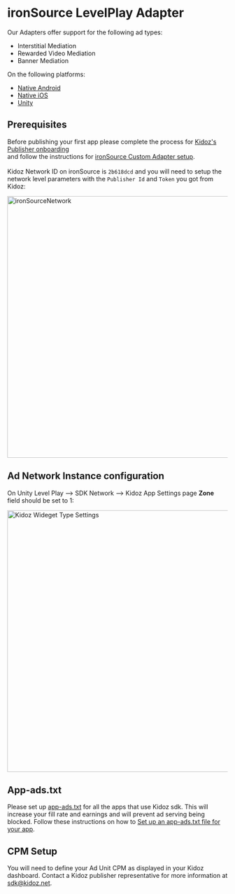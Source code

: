 # ironSource LevelPlay Adapter

Our Adapters offer support for the following ad types:

+ Interstitial Mediation 
+ Rewarded Video Mediation 
+ Banner Mediation 

On the following platforms:

+ [Native Android](/Mediation/IronSource%20LevelPlay%20Adapter/Android)
+ [Native iOS](/Mediation/IronSource%20LevelPlay%20Adapter/iOS)
+ [Unity](/Mediation/IronSource%20LevelPlay%20Adapter/Unity)

## Prerequisites
  
Before publishing your first app please complete the process for [Kidoz's Publisher onboarding](http://accounts.kidoz.net/publishers/register?utm_source=kidoz_github)  
and follow the instructions for [ironSource Custom Adapter setup](https://developers.is.com/ironsource-mobile/general/custom-adapter-setup/).<BR><BR>
Kidoz Network ID on ironSource is `2b618dcd` and you will need to setup the network level parameters with the `Publisher Id` and `Token` you got from Kidoz:  
  
  <img width="598" alt="ironSourceNetwork" src="https://user-images.githubusercontent.com/86282008/149078934-107106f0-a526-45bc-9c93-8ca53d5bf3cc.png">

## Ad Network Instance configuration
  On Unity Level Play --> SDK Network --> Kidoz App Settings page <B>Zone</B> field should be set to 1:<BR>

  <img width="598" alt="Kidoz Wideget Type Settings" src="https://github.com/Kidoz-SDK/kidoz-mobile-sdk/assets/86282008/a6d8b409-587e-425c-b45a-37e4446bfa46">

## App-ads.txt
Please set up [app-ads.txt](https://kidoz.net/app-ads.txt) for all the apps that use Kidoz sdk. This will increase your fill rate and earnings and will prevent ad serving being blocked.
Follow these instructions on how to [Set up an app-ads.txt file for your app](https://kidoz.net/introappadstext).


## CPM Setup
You will need to define your Ad Unit CPM as displayed in your Kidoz dashboard. Contact a Kidoz publisher representative for more information at sdk@kidoz.net.


